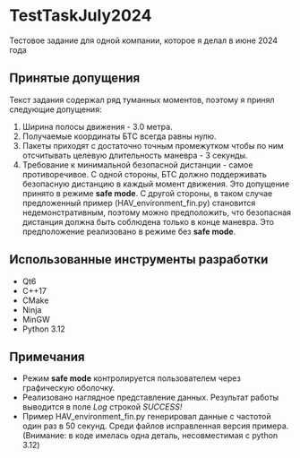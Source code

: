 # TestTaskJuly2024
Тестовое задание для одной компании, которое я делал в июне 2024 года

## Принятые допущения
Текст задания содержал ряд туманных моментов, поэтому я принял следующие допущения:

1. Ширина полосы движения - 3.0 метра.
2. Получаемые координаты БТС всегда равны нулю.
3. Пакеты приходят с достаточно точным промежутком чтобы по ним отсчитывать целевую длительность маневра - 3 секунды.
4. Требование к минимальной безопасной дистанции - самое противоречивое. С одной стороны, БТС должно поддерживать безопасную дистанцию в каждый момент движения. Это допущение принято в режиме **safe mode**. С другой стороны, в таком случае предложенный пример (HAV_environment_fin.py) становится недемонстративным, поэтому можно предположить, что безопасная дистанция должна быть соблюдена только в конце маневра. Это предположение реализовано в режиме без **safe mode**.

## Использованные инструменты разработки
- Qt6
- C++17
- CMake
- Ninja
- MinGW
- Python 3.12

## Примечания
- Режим **safe mode** контролируется пользователем через графическую оболочку.
- Реализовано наглядное представление данных. Результат работы выводится в поле *Log* строкой *SUCCESS!*
- Пример HAV_environment_fin.py генерировал данные с частотой один раз в 50 секунд. Среди файлов исправленная версия примера. (Внимание: в коде имелась одна деталь, несовместимая с python 3.12)

